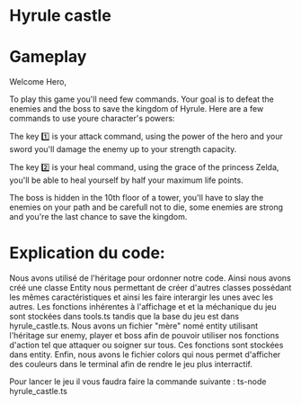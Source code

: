 # **Hyrule castle**

# Gameplay

Welcome Hero,

To play this game you'll need few commands. Your goal is to defeat the enemies and the boss to save the kingdom of Hyrule.
Here are a few commands to use youre character's powers:

The key 1️⃣ is your attack command, using the power of the hero and your sword you'll damage the enemy up to your strength capacity.

The key 2️⃣ is your heal command, using the grace of the princess Zelda, you'll be able to heal yourself by half your maximum life points.

The boss is hidden in the 10th floor of a tower, you'll have to slay the enemies on your path and be carefull not to die, some enemies are strong and you're the last chance to save the kingdom.

# Explication du code:

Nous avons utilisé de l'héritage pour ordonner notre code. Ainsi nous avons créé une classe Entity nous permettant de créer d'autres classes possédant les mêmes caractéristiques et ainsi les faire interargir les unes avec les autres.
Les fonctions inhérentes à l'affichage et et la méchanique du jeu sont stockées dans tools.ts tandis que la base du jeu est dans hyrule_castle.ts.
Nous avons un fichier "mère" nomé entity utilisant l'héritage sur enemy, player et boss afin de pouvoir utiliser nos fonctions d'action tel que attaquer ou soigner sur tous. Ces fonctions sont stockées dans entity.
Enfin, nous avons le fichier colors qui nous permet d'afficher des couleurs dans le terminal afin de rendre le jeu plus interractif.

Pour lancer le jeu il vous faudra faire la commande suivante : ts-node hyrule_castle.ts
